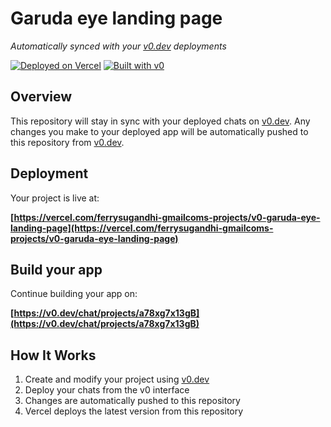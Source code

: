 # Garuda eye landing page

*Automatically synced with your [v0.dev](https://v0.dev) deployments*

[![Deployed on Vercel](https://img.shields.io/badge/Deployed%20on-Vercel-black?style=for-the-badge&logo=vercel)](https://vercel.com/ferrysugandhi-gmailcoms-projects/v0-garuda-eye-landing-page)
[![Built with v0](https://img.shields.io/badge/Built%20with-v0.dev-black?style=for-the-badge)](https://v0.dev/chat/projects/a78xg7x13gB)

## Overview

This repository will stay in sync with your deployed chats on [v0.dev](https://v0.dev).
Any changes you make to your deployed app will be automatically pushed to this repository from [v0.dev](https://v0.dev).

## Deployment

Your project is live at:

**[https://vercel.com/ferrysugandhi-gmailcoms-projects/v0-garuda-eye-landing-page](https://vercel.com/ferrysugandhi-gmailcoms-projects/v0-garuda-eye-landing-page)**

## Build your app

Continue building your app on:

**[https://v0.dev/chat/projects/a78xg7x13gB](https://v0.dev/chat/projects/a78xg7x13gB)**

## How It Works

1. Create and modify your project using [v0.dev](https://v0.dev)
2. Deploy your chats from the v0 interface
3. Changes are automatically pushed to this repository
4. Vercel deploys the latest version from this repository
